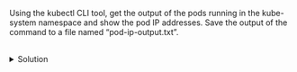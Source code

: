 Using the kubectl CLI tool, get the output of the pods running in the kube-system namespace and show the pod IP addresses. Save the output of the command to a file named “pod-ip-output.txt”.

<br>
<details><summary>Solution</summary>
<br>

```bash
# list the pods in the kube-system namespace and save the output to a file named 'pod-ip-output.txt'
kubectl -n kube-system get po -o wide > pod-ip-output.txt
```{{exec}}

</details>